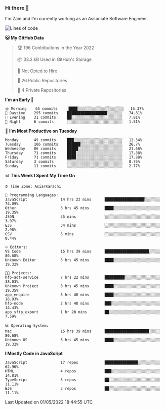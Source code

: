 ### Hi there 👋

I'm Zain and I'm currently working as an Associate Software Engineer.

<!--START_SECTION:waka-->
![Lines of code](https://img.shields.io/badge/From%20Hello%20World%20I%27ve%20Written-3%20Million%20lines%20of%20code-blue)

**🐱 My GitHub Data** 

> 🏆 196 Contributions in the Year 2022
 > 
> 📦 33.3 kB Used in GitHub's Storage 
 > 
> 🚫 Not Opted to Hire
 > 
> 📜 26 Public Repositories 
 > 
> 🔑 4 Private Repositories  
 > 
**I'm an Early 🐤** 

```text
🌞 Morning    65 commits     ████░░░░░░░░░░░░░░░░░░░░░   16.37% 
🌆 Daytime    295 commits    ██████████████████░░░░░░░   74.31% 
🌃 Evening    31 commits     ██░░░░░░░░░░░░░░░░░░░░░░░   7.81% 
🌙 Night      6 commits      ░░░░░░░░░░░░░░░░░░░░░░░░░   1.51%

```
📅 **I'm Most Productive on Tuesday** 

```text
Monday       49 commits     ███░░░░░░░░░░░░░░░░░░░░░░   12.34% 
Tuesday      106 commits    ██████░░░░░░░░░░░░░░░░░░░   26.7% 
Wednesday    86 commits     █████░░░░░░░░░░░░░░░░░░░░   21.66% 
Thursday     71 commits     ████░░░░░░░░░░░░░░░░░░░░░   17.88% 
Friday       71 commits     ████░░░░░░░░░░░░░░░░░░░░░   17.88% 
Saturday     3 commits      ░░░░░░░░░░░░░░░░░░░░░░░░░   0.76% 
Sunday       11 commits     ░░░░░░░░░░░░░░░░░░░░░░░░░   2.77%

```


📊 **This Week I Spent My Time On** 

```text
⌚︎ Time Zone: Asia/Karachi

💬 Programming Languages: 
JavaScript               14 hrs 23 mins      ██████████████████░░░░░░░   74.09% 
Other                    3 hrs 45 mins       ████░░░░░░░░░░░░░░░░░░░░░   19.35% 
JSON                     35 mins             ░░░░░░░░░░░░░░░░░░░░░░░░░   3.07% 
EJS                      34 mins             ░░░░░░░░░░░░░░░░░░░░░░░░░   2.98% 
CSV                      5 mins              ░░░░░░░░░░░░░░░░░░░░░░░░░   0.44%

🔥 Editors: 
VS Code                  15 hrs 39 mins      ████████████████████░░░░░   80.68% 
Unknown Editor           3 hrs 45 mins       ████░░░░░░░░░░░░░░░░░░░░░   19.32%

🐱‍💻 Projects: 
hfp-adt-service          7 hrs 22 mins       █████████░░░░░░░░░░░░░░░░   38.03% 
Unknown Project          3 hrs 45 mins       ████░░░░░░░░░░░░░░░░░░░░░   19.35% 
app_enquire              3 hrs 40 mins       ████░░░░░░░░░░░░░░░░░░░░░   18.93% 
hfp-node                 2 hrs 48 mins       ███░░░░░░░░░░░░░░░░░░░░░░   14.43% 
app_sftp_export          1 hr 28 mins        ██░░░░░░░░░░░░░░░░░░░░░░░   7.59%

💻 Operating System: 
Mac                      15 hrs 39 mins      ████████████████████░░░░░   80.68% 
Unknown OS               3 hrs 45 mins       ████░░░░░░░░░░░░░░░░░░░░░   19.32%

```

**I Mostly Code in JavaScript** 

```text
JavaScript               17 repos            ███████████████░░░░░░░░░░   62.96% 
HTML                     4 repos             ███░░░░░░░░░░░░░░░░░░░░░░   14.81% 
TypeScript               3 repos             ██░░░░░░░░░░░░░░░░░░░░░░░   11.11% 
EJS                      3 repos             ██░░░░░░░░░░░░░░░░░░░░░░░   11.11%

```



 Last Updated on 01/05/2022 18:44:55 UTC
<!--END_SECTION:waka-->

<!--
**ZainAmjad68/ZainAmjad68** is a ✨ _special_ ✨ repository because its `README.md` (this file) appears on your GitHub profile.

Here are some ideas to get you started:

- 🔭 I’m currently working on ...
- 🌱 I’m currently learning ...
- 👯 I’m looking to collaborate on ...
- 🤔 I’m looking for help with ...
- 💬 Ask me about ...
- 📫 How to reach me: ...
- 😄 Pronouns: ...
- ⚡ Fun fact: ...
-->
